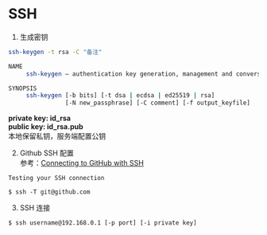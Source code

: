 # SSH

1. 生成密钥
```sh
ssh-keygen -t rsa -C "备注"
```

```sh
NAME
     ssh-keygen — authentication key generation, management and conversion

SYNOPSIS
     ssh-keygen [-b bits] [-t dsa | ecdsa | ed25519 | rsa]
                [-N new_passphrase] [-C comment] [-f output_keyfile]
```

**private key: id_rsa**    
**public key: id_rsa.pub**    
本地保留私钥，服务端配置公钥

2. Github SSH 配置     
  参考：[Connecting to GitHub with SSH](https://help.github.com/en/articles/connecting-to-github-with-ssh)

```text
Testing your SSH connection

$ ssh -T git@github.com
```

3. SSH 连接
```sh
$ ssh username@192.168.0.1 [-p port] [-i private key]
```
